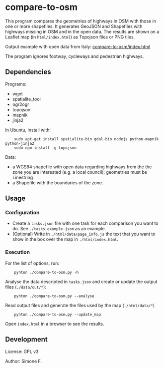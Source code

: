 # compare-to-osm

This program compares the geometries of highways in OSM with those in one or more shapefiles. It generates GeoJSON and Shapefiles with highways missing in OSM and in the open data. The results are shown on a Leaflet map (in `html/index.html`) as Topojson files or PNG tiles.

Output example with open data from Italy: [compare-to-osm/index.html
](https://dl.dropboxusercontent.com/u/41550819/OSM/compare-to-osm/index.html)

The program ignores footway, cycleways and pedestrian highways.

## Dependencies
Programs:

* wget
* spatialite_tool
* ogr2ogr
* topojson
* mapnik
* jinja2

In Ubuntu, install with:

        sudo apt-get install spatialite-bin gdal-bin nodejs python-mapnik python-jinja2
        sudo npm install -g topojson
        
Data:

* a WGS84 shapefile with open data regarding highways from the the zone you are interested (e.g. a local council); geometries must be Linestring
* a Shapefile with the boundaries of the zone.

## Usage
### Configuration
* Create a `tasks.json` file with one task for each comparison you want to do. See `./tasks_example.json` as an example.
* (Optional) Write in `./html/data/page_info.js` the text that you want to show in the box over the map in `./html/index.html`.

### Execution
For the list of options, run:

        pyhton ./compare-to-osm.py -h
        
Analyse the data descripted in `tasks.json` and create or update the output files (`./data/out/*`):

        pyhton ./compare-to-osm.py --analyse
        
Read output files and generate the files used by the map (`./html/data/*`)

        pyhton ./compare-to-osm.py --update_map
        
Open `index.html` in a browser to see the results.

## Development
License: GPL v3

Author: Simone F.